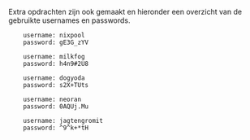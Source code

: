 Extra opdrachten zijn ook gemaakt en hieronder een overzicht van de gebruikte usernames en passwords.

        username: nixpool
        password: gE3G_zYV

        username: milkfog
        password: h4n9#2U8

        username: dogyoda
        password: s2X+TUts

        username: neoran
        password: 0AQUj.Mu

        username: jagtengromit
        password: ^9^k+*tH
